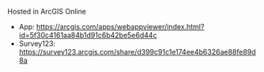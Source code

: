 Hosted in ArcGIS Online

- App: https://arcgis.com/apps/webappviewer/index.html?id=5f30c4161aa84b1d91c6b42be5e6d44c
- Survey123: https://survey123.arcgis.com/share/d399c91c1e174ee4b6326ae88fe89d8a